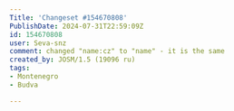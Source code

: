 ```yaml
---
Title: 'Changeset #154670808'
PublishDate: 2024-07-31T22:59:09Z
id: 154670808
user: Seva-snz
comment: changed "name:cz" to "name" - it is the same
created_by: JOSM/1.5 (19096 ru)
tags:
- Montenegro
- Budva

---
```


